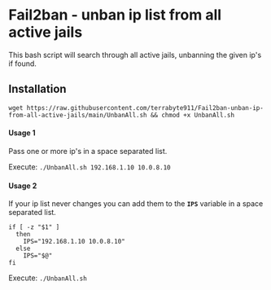 # Fail2ban - unban ip list from all active jails
This bash script will search through all active jails, unbanning the given ip's if found. 
## Installation

`wget https://raw.githubusercontent.com/terrabyte911/Fail2ban-unban-ip-from-all-active-jails/main/UnbanAll.sh && chmod +x UnbanAll.sh`

#### Usage 1

Pass one or more ip's in a space separated list.

Execute: `./UnbanAll.sh 192.168.1.10 10.0.8.10`

#### Usage 2

If your ip list never changes you can add them to the **`IPS`** variable in a space separated list.


```Shell
if [ -z "$1" ]
  then
    IPS="192.168.1.10 10.0.8.10"
  else
    IPS="$@"
fi
```
Execute: `./UnbanAll.sh`
